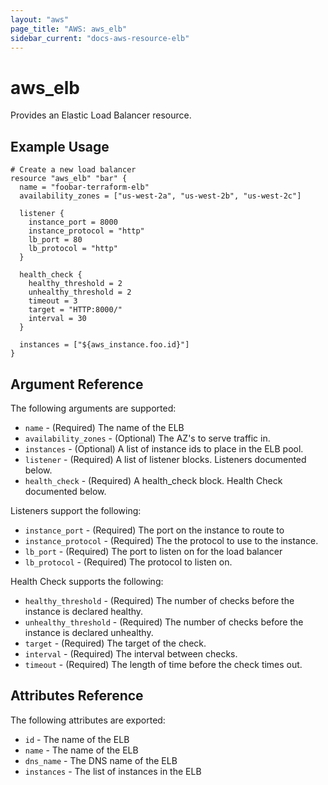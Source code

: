 ```yaml
---
layout: "aws"
page_title: "AWS: aws_elb"
sidebar_current: "docs-aws-resource-elb"
---
```


# aws\_elb

Provides an Elastic Load Balancer resource.

## Example Usage

```
# Create a new load balancer
resource "aws_elb" "bar" {
  name = "foobar-terraform-elb"
  availability_zones = ["us-west-2a", "us-west-2b", "us-west-2c"]

  listener {
    instance_port = 8000
    instance_protocol = "http"
    lb_port = 80
    lb_protocol = "http"
  }

  health_check {
    healthy_threshold = 2
    unhealthy_threshold = 2
    timeout = 3
    target = "HTTP:8000/"
    interval = 30
  }

  instances = ["${aws_instance.foo.id}"]
}
```

## Argument Reference

The following arguments are supported:

* `name` - (Required) The name of the ELB
* `availability_zones` - (Optional) The AZ's to serve traffic in.
* `instances` - (Optional) A list of instance ids to place in the ELB pool.
* `listener` - (Required) A list of listener blocks. Listeners documented below.
* `health_check` - (Required) A health_check block. Health Check documented below.

Listeners support the following:

* `instance_port` - (Required) The port on the instance to route to
* `instance_protocol` - (Required) The the protocol to use to the instance.
* `lb_port` - (Required) The port to listen on for the load balancer
* `lb_protocol` - (Required) The protocol to listen on.

Health Check supports the following:

* `healthy_threshold` - (Required) The number of checks before the instance is declared healthy.
* `unhealthy_threshold` - (Required) The number of checks before the instance is declared unhealthy.
* `target` - (Required) The target of the check.
* `interval` - (Required) The interval between checks.
* `timeout` - (Required) The length of time before the check times out.


## Attributes Reference

The following attributes are exported:

* `id` - The name of the ELB
* `name` - The name of the ELB
* `dns_name` - The DNS name of the ELB
* `instances` - The list of instances in the ELB
